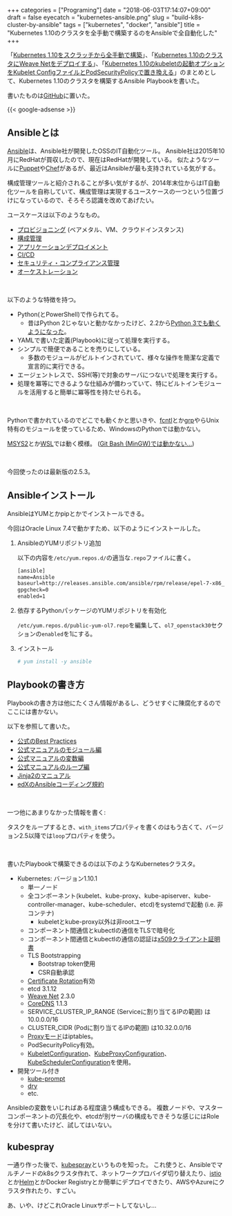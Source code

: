 +++
categories = ["Programing"]
date = "2018-06-03T17:14:07+09:00"
draft = false
eyecatch = "kubernetes-ansible.png"
slug = "build-k8s-cluster-by-ansible"
tags = ["kubernetes", "docker", "ansible"]
title = "Kubernetes 1.10のクラスタを全手動で構築するのをAnsibleで全自動化した"
+++

「[Kubernetes 1.10をスクラッチから全手動で構築](https://www.kaitoy.xyz/2018/04/17/kubernetes110-from-scratch/)」、「[Kubernetes 1.10のクラスタにWeave Netをデプロイする](https://www.kaitoy.xyz/2018/05/04/kubernetes-with-weave-net/)」、「[Kubernetes 1.10のkubeletの起動オプションをKubelet ConfigファイルとPodSecurityPolicyで置き換える](https://www.kaitoy.xyz/2018/05/05/kubernetes-kubelet-config-and-pod-sec-policy/)」のまとめとして、Kubernetes 1.10のクラスタを構築するAnsible Playbookを書いた。

書いたものは[GitHub](https://github.com/kaitoy/ansible-k8s)に置いた。

{{< google-adsense >}}

## Ansibleとは

[Ansible](https://www.ansible.com/)は、Ansible社が開発したOSSのIT自動化ツール。
Ansible社は2015年10月にRedHatが買収したので、現在はRedHatが開発している。
似たようなツールに[Puppet](https://puppet.com/)や[Chef](https://www.chef.io/)があるが、最近はAnsibleが最も支持されている気がする。

構成管理ツールと紹介されることが多い気がするが、2014年末位からはIT自動化ツールを自称していて、構成管理は実現するユースケースの一つという位置づけになっているので、そろそろ認識を改めてあげたい。

ユースケースは以下のようなもの。

* [プロビジョニング](https://www.ansible.com/use-cases/provisioning) (ベアメタル、VM、クラウドインスタンス)
* [構成管理](https://www.ansible.com/use-cases/configuration-management)
* [アプリケーションデプロイメント](https://www.ansible.com/use-cases/application-deployment)
* [CI/CD](https://www.ansible.com/use-cases/continuous-delivery)
* [セキュリティ・コンプライアンス管理](https://www.ansible.com/use-cases/security-and-compliance)
* [オーケストレーション](https://www.ansible.com/use-cases/orchestration)

<br>

以下のような特徴を持つ。

* Python(とPowerShell)で作られてる。
    * 昔はPython 2じゃないと動かなかったけど、2.2から[Python 3でも動くようになった](https://docs.ansible.com/ansible/2.3/python_3_support.html)。
* YAMLで書いた定義(Playbook)に従って処理を実行する。
* シンプルで簡便であることを売りにしている。
    * 多数のモジュールがビルトインされていて、様々な操作を簡潔な定義で宣言的に実行できる。
* エージェントレスで、SSH(等)で対象のサーバにつないで処理を実行する。
* 処理を冪等にできるような仕組みが備わっていて、特にビルトインモジュールを活用すると簡単に冪等性を持たせられる。

<br>

Pythonで書かれているのでどこでも動くかと思いきや、[fcntl](https://docs.python.jp/3/library/fcntl.html)とか[grp](https://docs.python.jp/3/library/grp.html)やらUnix特有のモジュールを使っているため、WindowsのPythonでは動かない。

[MSYS2](http://kzlog.picoaccel.com/post-935/)とか[WSL](https://qiita.com/comefigo/items/f2b42c22e903f43e136e)では動く模様。
([Git Bash (MinGW)では動かない…](https://superuser.com/questions/1255634/install-ansible-in-windows-using-git-bash))

<br>

今回使ったのは最新版の2.5.3。

## Ansibleインストール

AnsibleはYUMとかpipとかでインストールできる。

今回はOracle Linux 7.4で動かすため、以下のようにインストールした。

1. AnsibleのYUMリポジトリ追加

    以下の内容を`/etc/yum.repos.d/`の適当な`.repo`ファイルに書く。

    ```txt
    [ansible]
    name=Ansible
    baseurl=http://releases.ansible.com/ansible/rpm/release/epel-7-x86_64/
    gpgcheck=0
    enabled=1
    ```

2. 依存するPythonパッケージのYUMリポジトリを有効化

    `/etc/yum.repos.d/public-yum-ol7.repo`を編集して、`ol7_openstack30`セクションの`enabled`を1にする。

3. インストール

    ```sh
    # yum install -y ansible
    ```

## Playbookの書き方

Playbookの書き方は他にたくさん情報があるし、どうせすぐに陳腐化するのでここには書かない。

以下を参照して書いた。

* [公式のBest Practices](http://docs.ansible.com/ansible/latest/user_guide/playbooks_best_practices.html#how-to-differentiate-staging-vs-production)
* [公式マニュアルのモジュール編](http://docs.ansible.com/ansible/latest/modules/modules_by_category.html)
* [公式マニュアルの変数編](http://docs.ansible.com/ansible/latest/user_guide/playbooks_variables.html)
* [公式マニュアルのループ編](http://docs.ansible.com/ansible/latest/user_guide/playbooks_loops.html)
* [Jinja2のマニュアル](http://jinja.pocoo.org/docs/2.10/)
* [edXのAnsibleコーディング規約](https://openedx.atlassian.net/wiki/spaces/OpenOPS/pages/26837527/Ansible+Code+Conventions)

<br>

一つ他にあまりなかった情報を書く:

タスクをループするとき、`with_items`プロパティを書くのはもう古くて、バージョン2.5以降では`loop`プロパティを使う。

<br>

書いたPlaybookで構築できるのは以下のようなKubernetesクラスタ。

* Kubernetes: バージョン1.10.1
    * 単一ノード
    * 全コンポーネント(kubelet、kube-proxy、kube-apiserver、kube-controller-manager、kube-scheduler、etcd)をsystemdで起動 (i.e. 非コンテナ)
        * kubeletとkube-proxy以外は非rootユーザ
    * コンポーネント間通信とkubectlの通信をTLSで暗号化
    * コンポーネント間通信とkubectlの通信の認証は[x509クライアント証明書](https://kubernetes.io/docs/admin/authentication/#x509-client-certs)
    * TLS Bootstrapping
        * Bootstrap token使用
        * CSR自動承認
    * [Certificate Rotation](https://kubernetes.io/docs/tasks/tls/certificate-rotation/)有効
    * etcd 3.1.12
    * [Weave Net](https://www.weave.works/oss/net/) 2.3.0
    * [CoreDNS](https://github.com/coredns/coredns) 1.1.3
    * SERVICE_CLUSTER_IP_RANGE (Serviceに割り当てるIPの範囲) は10.0.0.0/16
    * CLUSTER_CIDR (Podに割り当てるIPの範囲) は10.32.0.0/16
    * [Proxyモード](https://kubernetes.io/docs/concepts/services-networking/service/#virtual-ips-and-service-proxies)はiptables。
    * PodSecurityPolicy有効。
    * [KubeletConfiguration](https://kubernetes.io/docs/tasks/administer-cluster/kubelet-config-file/ )、[KubeProxyConfiguration](https://github.com/kubernetes/kubernetes/blob/master/pkg/proxy/apis/kubeproxyconfig/v1alpha1/types.go)、[KubeSchedulerConfiguration](https://github.com/kubernetes/kubernetes/blob/master/pkg/apis/componentconfig/v1alpha1/types.go)を使用。
* 開発ツール付き
    * [kube-prompt](https://github.com/c-bata/kube-prompt)
    * [dry](https://github.com/moncho/dry)
    * etc.

Ansibleの変数をいじればある程度違う構成もできる。
複数ノードや、マスターコンポーネントの冗長化や、etcdが別サーバの構成もできそうな感じにはRoleを分けて書いたけど、試してはいない。

## kubespray

一通り作った後で、[kubespray](https://github.com/kubernetes-incubator/kubespray)というものを知った。
これ使うと、Ansibleでマルチノードのk8sクラスタ作れて、ネットワークプロバイダ切り替えたり、[istio](https://istio.io/)とか[Helm](https://helm.sh/)とかDocker Registryとか簡単にデプロイできたり、AWSやAzureにクラスタ作れたり、すごい。

あ、いや、けどこれOracle Linuxサポートしてないし…
